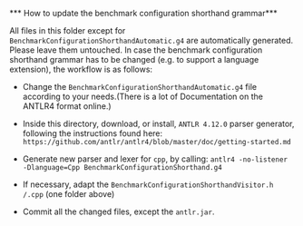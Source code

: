 *** How to update the benchmark configuration shorthand grammar***

All files in this folder except for `BenchmarkConfigurationShorthandAutomatic.g4` are automatically generated. Please leave them untouched. In case the benchmark configuration shorthand grammar has to be changed (e.g. to support a language extension), the workflow is as follows:

- Change the `BenchmarkConfigurationShorthandAutomatic.g4` file according to your needs.(There is a lot of Documentation on the ANTLR4 format online.)

- Inside this directory, download, or install, `ANTLR 4.12.0` parser generator, following the instructions found here: `https://github.com/antlr/antlr4/blob/master/doc/getting-started.md`

- Generate new parser and lexer for `cpp`, by calling: `antlr4 -no-listener -Dlanguage=Cpp BenchmarkConfigurationShorthand.g4`

- If necessary, adapt the `BenchmarkConfigurationShorthandVisitor.h /.cpp` (one folder above)

- Commit all the changed files, except the `antlr.jar`.
